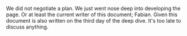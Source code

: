 We did not negotiate a plan. We just went nose deep into developing the page. Or at least the current writer of this document; Fabian. Given this document is also written on the third day of the deep dive. It's too late to discuss anything.